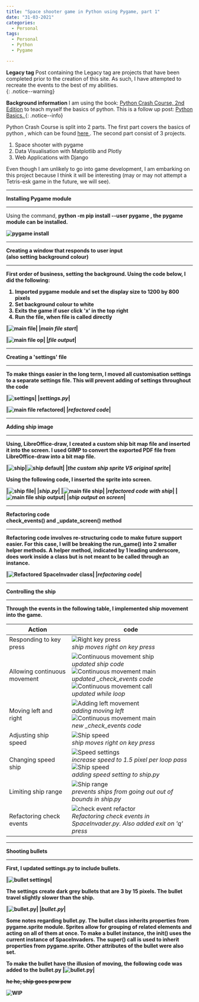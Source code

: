 ```yaml
---
title: "Space shooter game in Python using Pygame, part 1"
date: "31-03-2021"
categories:
  - Personal
tags:
  - Personal
  - Python
  - Pygame

---
```

**Legacy tag** Post containing the Legacy tag are projects that have been completed prior to the creation of this site. As such, I have attempted to recreate the events to the best of my abilities.   
{: .notice--warning}

**Background information** I am using the book: <a href="https://nostarch.com/pythoncrashcourse2e">Python Crash Course, 2nd Edition</a> to teach myself the basics of python. This is a follow up post: <a href="https://khkhiu.github.io/personal/personal-python-basics/"> Python Basics. </a>
{: .notice--info}


Python Crash Course is split into 2 parts. The first part covers the basics of python , which can be found <a href="https://khkhiu.github.io/personal/personal-python-basics/"> here </a>. The second part consist of 3 projects.

1. Space shooter with pygame
2. Data Visualisation with Matplotlib and Plotly
3. Web Applications with Django

Even though I am unlikely to go into game development, I am embarking on this project because I think it will be interesting (may or may not attempt a Tetris-esk game in the future, we will see).

***

<strong>Installing Pygame module</strong>

***
Using the command, <strong>python -m pip install --user pygame<strong> , the pygame module can be installed.

![pygame install](/assets/images/common/Placeholder.png)

***

<strong>Creating a window that responds to user input<br>(also setting background colour)<strong>

***

First order of business, setting the background. Using the code below, I did the following:
1. Imported pygame module and set the display size to 1200 by 800 pixels
2. Set background colour to white 
3. Exits the game if user click 'x' in the top right
4. Run the file, when file is called directly

|![main file](/assets/images/personal-python-pygame/main_file.png)|
|<em>main file start</em>|

|![main file op](/assets/images/personal-python-pygame/main_file_op.png)|
|<em>file output</em>|

***

<strong>Creating a 'settings' file<strong>

***
To make things easier in the long term, I moved all customisation settings to a separate settings file. This will prevent adding of settings throughout the code

|![settings](/assets/images/personal-python-pygame/settings.png)|
|<em>settings.py</em>|

|![main file refactored](/assets/images/personal-python-pygame/main_file_RE.png)|
|<em>refactored code</em>|


***

<strong>Adding ship image<strong>

***

Using, LibreOffice-draw, I created a custom ship bit map file and inserted it into the screen. I used GIMP to convert the exported PDF file from LibreOffice-draw into a bit map file.

|![ship](/assets/images/personal-python-pygame/Ship.bmp)|![ship default](/assets/images/personal-python-pygame/ship_default.bmp)|
|<em>the custom ship sprite VS original sprite</em>|

Using the following code, I inserted the sprite into screen.

|![ship file](/assets/images/personal-python-pygame/ship_file.png)|
|<em>ship.py</em>|
|![main file ship](/assets/images/personal-python-pygame/main_file_ship.png)|
|<em>refactored code with ship</em>|
|![main file ship output](/assets/images/personal-python-pygame/ship_file_op.png)|
|<em>ship output on screen</em>|

***

<strong>Refactoring code<br>check_events() and _update_screen() method<strong>

***

Refactoring code involves re-structuring code to make future support easier. For this case, I will be breaking the run_game() into 2 smaller helper methods. A helper method, indicated by 1 leading underscore, does work inside a class but is not meant to be called through an instance.

|![Refactored SpaceInvader class](/assets/images/personal-python-pygame/SI_refactor.png)|
|<em>refactoring code</em>|

***

<strong>Controlling the ship<strong>

***
Through the events in the following table, I implemented ship movement into the game.

| Action     | code |
| ----------- | ----------- |
| Responding to key press|![Right key press](/assets/images/personal-python-pygame/R_keypress.png)<br><em>ship moves right on key press</em>|
| Allowing continuous movement|![Continuous movement ship](/assets/images/personal-python-pygame/con_movement_ship_R.png)<br><em>updated ship code</em><br>![Continuous movement main](/assets/images/personal-python-pygame/con_movement_main_R.png)<br><em>updated _check_events code</em><br>![Continuous movement call](/assets/images/personal-python-pygame/con_movement_call.png)<br><em>updated while loop</em>|
|Moving left and right|![Adding left movement](/assets/images/personal-python-pygame/con_movement_ship_RL.png)<br><em>adding moving left</em><br>![Continuous movement main](/assets/images/personal-python-pygame/con_movement_main_RL.png)<br><em>new _check_events code</em>|
|Adjusting ship speed|![Ship speed](/assets/images/personal-python-pygame/R_keypress.png)<br><em>ship moves right on key press</em>|
| Changing speed ship|![Speed settings](/assets/images/personal-python-pygame/speed_setting.png)<br><em>increase speed to 1.5 pixel per loop pass</em><br>![Ship speed](/assets/images/personal-python-pygame/speed_ship.png)<br><em>adding speed setting to ship.py</em>|
| Limiting ship range|![Ship range](/assets/images/personal-python-pygame/range_ship.png)<br><em>prevents ships from going out out of bounds in ship.py</em>|
| Refactoring check events|![check event refactor](/assets/images/personal-python-pygame/check_event_refactor.png)<br><em>Refactoring check events in SpaceInvader.py. Also added exit on 'q' press</em>|

***

<strong>Shooting bullets<strong>

***
First, I updated settings.py to include bullets.

|![bullet settings](/assets/images/personal-python-pygame/bullet_setting.png)|

The settings create dark grey bullets that are 3 by 15 pixels. The bullet travel slightly slower than the ship.

|![bullet.py](/assets/images/personal-python-pygame/bullet_file.png)|
|<em>bullet.py</em>|

Some notes regarding bullet.py. The bullet class inherits properties from pygame.sprite module. Sprites allow for grouping of related elements and acting on all of them at once. To make a bullet instance, the __init()__ uses the current instance of SpaceInvaders. The super() call is used to inherit properties from pygame.sprite. Other attributes of the bullet were also set.

To make the bullet have the illusion of moving, the following code was added to the bullet.py
|![bullet.py](/assets/images/personal-python-pygame/bullet_file_move.png)|


<s>he he, ship goes pew pew</s>

![WIP](/assets/images/common/WIP.png)